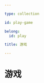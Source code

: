 ```yaml
---

type: collection

id: play-game

belong:
  id: play

title: 游戏

---
```


# 游戏

<ShowBreadcrumb />

<ShowResources />
